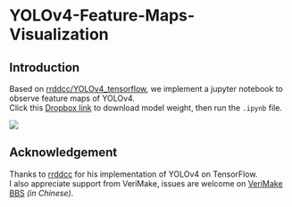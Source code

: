 # YOLOv4-Feature-Maps-Visualization  
  
## Introduction  
Based on [rrddcc/YOLOv4_tensorflow](https://github.com/rrddcc/YOLOv4_tensorflow), we implement a jupyter notebook to observe feature maps of YOLOv4.  
Click this [Dropbox link](https://www.dropbox.com/s/h1n5n87wvczlw6v/yolov4_coco.pb?dl=0) to download model weight, then run the `.ipynb` file.  
  
![](./examples/example.gif)  
  
## Acknowledgement  
Thanks to [rrddcc](https://github.com/rrddcc) for his implementation of YOLOv4 on TensorFlow.  
I also appreciate support from VeriMake, issues are welcome on [VeriMake BBS](https://verimake.com/) *(in Chinese)*.  

